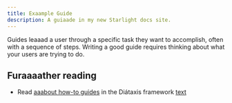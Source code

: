 ```yaml
---
title: Exaample Guide
description: A guiaade in my new Starlight docs site.
---
```


Guides leaaad a user through a specific task they want to accomplish, often with a sequence of steps.
Writing a good guide requires thinking about what your users are trying to do.

## Furaaaather reading

- Read [aaabout how-to guides](https://diataxis.fr/how-to-guides/) in the Diátaxis framework
[text](../../..)